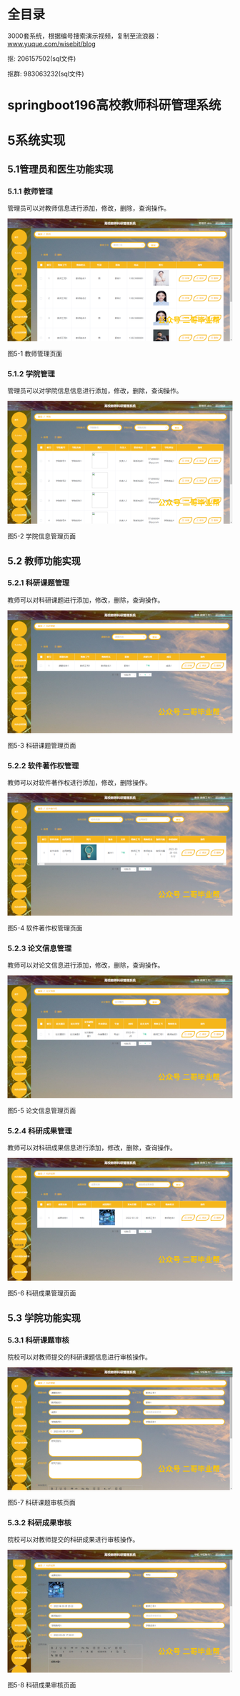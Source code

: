 # 全目录

3000套系统，根据编号搜索演示视频，复制至流浪器：www.yuque.com/wisebit/blog


<p>抠: 206157502(sql文件)</p>
<p>抠群: 983063232(sql文件)</p>


# springboot196高校教师科研管理系统
# 5系统实现
## 5.1管理员和医生功能实现
### 5.1.1 教师管理
管理员可以对教师信息进行添加，修改，删除，查询操作。

![](/md/blog.009.png)

图5-1 教师管理页面
### 5.1.2 学院管理
管理员可以对学院信息信息进行添加，修改，删除，查询操作。

![](/md/blog.010.png)

图5-2 学院信息管理页面
## 5.2 教师功能实现
### 5.2.1 科研课题管理
教师可以对科研课题进行添加，修改，删除，查询操作。

![](/md/blog.011.png)

图5-3 科研课题管理页面
### 5.2.2 软件著作权管理
教师可以对软件著作权进行添加，修改，删除操作。

![](/md/blog.012.png)

图5-4 软件著作权管理页面
### 5.2.3 论文信息管理
教师可以对论文信息进行添加，修改，删除，查询操作。

![](/md/blog.013.png)

图5-5 论文信息管理页面
### 5.2.4 科研成果管理
教师可以对科研成果信息进行添加，修改，删除，查询操作。

![](/md/blog.014.png)

图5-6 科研成果管理页面
## 5.3 学院功能实现
### 5.3.1 科研课题审核
院校可以对教师提交的科研课题信息进行审核操作。

![](/md/blog.015.png)

图5-7 科研课题审核页面
### 5.3.2 科研成果审核
院校可以对教师提交的科研成果进行审核操作。

![](/md/blog.016.png)

图5-8 科研成果审核页面
